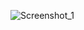 ![Screenshot_1](https://user-images.githubusercontent.com/84931248/127548753-9b44cfa8-f581-4f52-a860-04fbdc3fa196.png)
